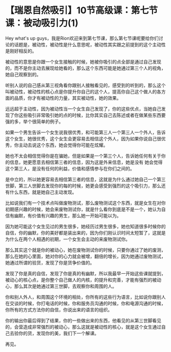 # 【瑞恩自然吸引】10节高级课：第七节课：被动吸引力(1)

Hey what's up guys，我是Rion欢迎来到第七节课，那么第七节课呢要给你们讨论的话题是，被动性，被动性是什么意思呢，被动性其实跟之前提到的这个主动性是刚好相反的。

被动性的意思是你跟一个女生接触的时候，她被你吸引的点全部是通过自己发现的，而不是你主动去展现给她看的，那么这个东西可能是她通过第三个人的视角，她自己观察到的。

听别人说的自己感从第三视角看你跟别人接触看见的，感受到的听到的，那么这个叫被动性，被动性的核心点是你提升你自己的这个人，提高你自己这个做人的各方面的品质，你才有被动性的力量，其实被动性，她的效果。

远远超于主动性，因为被动性当一个女生自己发现了，你的这些优点，当她自己发现了你这些吸引非常吸引她的点的时候，比你其实自己去陈述或者在做某些东西要强的多，举个很简单的例子。

如果一个男生告诉一个女生说我很优秀，和可能第三人一个第三人一个外人，告诉这个女生，她很优秀，这个女生会更容易去相信这个外人，因为如果你说自己很优秀，你主动去说这个东西，她会觉得你可能在炫耀。

她也不太会相信觉得你是在骗她，但是如果是一个第三个人，告诉她任何有关于你的信息，她更愿意去相信第三者的信息，因为这是外来信息，她是没有 她会觉得这个第三人，是没有任何的利益，价值和感情参与在你们之间的。

是中立的，所以她更容易去相信第三者的信息，这就是为什么通过她自己一个第三世脚，第三人世脚去发现你的每的时候，她更会感受到强烈的这个吸引力，那么还有什么东西，就是她自己主动发现。

比如说我们有一个技术点叫做废物测试，那么废物测试这个东西，就是女生在对你初期感兴趣的时候，她会来废物测试你，就是什么看你到底是不是一个，她认为自信有幽默，有价值有兴趣的男生，那么她一开始可能以为。

因为她可能这个女生见过的男生很多，她经历过男生很多，她也知道很多时候你的自信，你的幽默，你的美好都是装出来的，因为你们刚认识时间太短暂了，这就是为什么在两个人相遇的初期，一个女生会主动的来废物测试你。

那么其实这个就是你的被动心，她在废物测试你的时候，只要你通过了她的废测，那么在她的心里面，她对你的心力就会被增，翻倍的增长，因为她通过废物测试，她通过所谓的验货，发现了你是货争价值的。

发现了你是真的自信，发现了你是真的有幽默，所以我最早一开始这些课就提到，被动心的核心点，是你整个自己做人的内核，的提升和完善，才能有强烈的被动心，那么其次是她通过第三世脚，去观察你和周围的人。

你和别人外人，和周围这个环境的相处，你所有的这些行为语言，比如说你跟别人在交谈的时候，你打电话的时候，你和服务员沟通的时候，你和电源沟通的时候，你所有的方式方法你的自信，你说出来的语言的组织。

你的输出你最后得到了结果，你的一些做出来的东西，他看见的从第三世脚看见的，会营造成非常强烈的被动心，那么这就是被动性的核心，就是这个女生通过自己去验你的货，发现你的美，我们下一个解课。

再见。